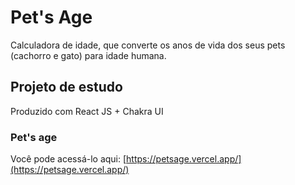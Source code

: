# Pet's Age

Calculadora de idade, que converte os anos de vida dos seus pets (cachorro e gato) para idade humana.

## Projeto de estudo

Produzido com React JS + Chakra UI

### Pet's age

Você pode acessá-lo aqui: [https://petsage.vercel.app/](https://petsage.vercel.app/)
